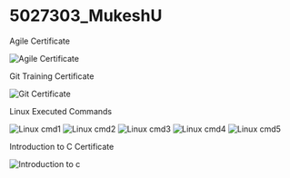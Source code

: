 # 5027303_MukeshU

Agile Certificate

![Agile Certificate](SDLC/AgileCertificate.png)

Git Training Certificate

![Git Certificate](GIT/GitTraining.png)

Linux Executed Commands

![Linux cmd1](LINUX/Linux_cmd_1.jpg)
![Linux cmd2](LINUX/Linux_cmd_2.jpg)
![Linux cmd3](LINUX/Linux_cmd_3.jpg)
![Linux cmd4](LINUX/Linux_cmd_4.jpg)
![Linux cmd5](LINUX/Linux_cmd_5.jpg)

Introduction to C Certificate

![Introduction to c](Introduction_to_C.jpg)
